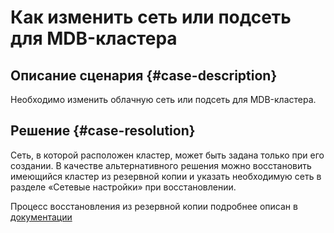 # Как изменить сеть или подсеть для MDB-кластера


## Описание сценария {#case-description}

Необходимо изменить облачную сеть или подсеть для MDB-кластера.

## Решение {#case-resolution}

Сеть, в которой расположен кластер, может быть задана только при его создании. В качестве альтернативного решения можно восстановить имеющийся кластер из резервной копии и указать необходимую сеть в разделе «Сетевые настройки» при восстановлении.

Процесс восстановления из резервной копии подробнее описан в [документации](../../../managed-clickhouse/operations/cluster-backups#restore)
